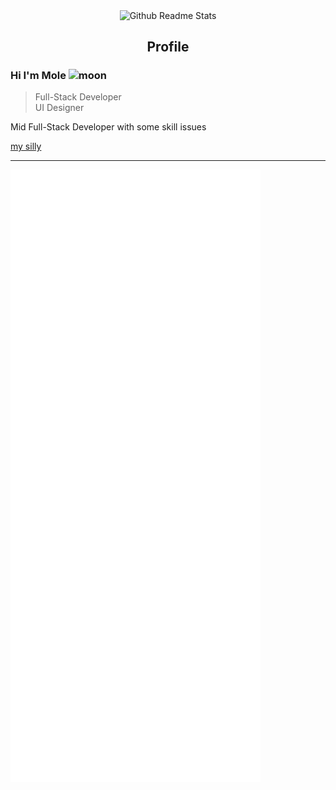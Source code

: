 <p align="center">
 <img width="100px" src="https://icon-library.com/images/moon-icon-png/moon-icon-png-4.jpg" align="center" alt="Github Readme Stats" />
 <h2 align="center">Profile</h2>
</p>

### Hi I'm Mole <img width="25px" src="https://icon-library.com/images/moon-icon-png/moon-icon-png-4.jpg" alt="moon"/>
> Full-Stack Developer<br>
> UI Designer<br>

<div>
 <p>
Mid Full-Stack Developer with some skill issues
 </p>
</div>

<p align="center">
</p>

[my silly](https://github.com/RexiRexii)

<hr>
<img align="center" src="/github-metrics.svg" alt="Metrics" width="400">
